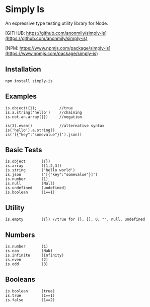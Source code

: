 Simply Is
====================
An expressive type testing utility library for Node.

[GITHUB:	https://github.com/anonmily/simply-is](https://github.com/anonmily/simply-is)

[NPM:		https://www.npmjs.com/package/simply-is](https://www.npmjs.com/package/simply-is)

## Installation
    npm install simply-is

## Examples
	is.object({}); 			//true
	is.a.string('hello')	//chaining
	is.not.an.array({})		//negation
	
	is(3).even()			//alternative syntax
	is('hello').a.string()
	is('[{"key":"somevalue"}]').json()


## Basic Tests
	is.object 		({})
	is.array 		([1,2,3])
	is.string 		('hello world')
	is.json 		('[{"key":"somevalue"}]')
	is.number 		(1)
	is.null 		(Null)
	is.undefined 	(undefined)
	is.boolean 		(1==1)

## Utility
	is.empty		({}) //true for {}, [], 0, "", null, undefined

## Numbers
	is.number		(1)
	is.nan			(NaN)
	is.infinite		(Infinity)
	is.even			(2)
	is.odd			(3)

## Booleans
	is.boolean  	(true)
	is.true			(1==1)
	is.false		(1==2)


